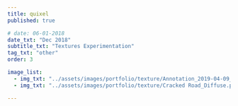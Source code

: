 ```yaml
---
title: quixel
published: true

# date: 06-01-2018
date_txt: "Dec 2018"
subtitle_txt: "Textures Experimentation"
tag_txt: "other"
order: 3

image_list:
  - img_txt: "../assets/images/portfolio/texture/Annotation_2019-04-09_230511.png"
  - img_txt: "../assets/images/portfolio/texture/Cracked Road_Diffuse.png"

---
```


